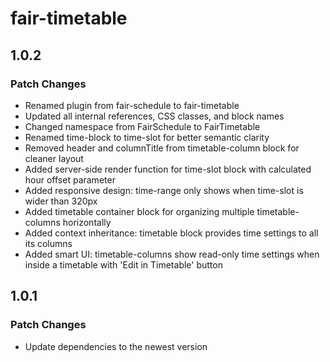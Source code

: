 # fair-timetable

## 1.0.2

### Patch Changes

- Renamed plugin from fair-schedule to fair-timetable
- Updated all internal references, CSS classes, and block names
- Changed namespace from FairSchedule to FairTimetable
- Renamed time-block to time-slot for better semantic clarity
- Removed header and columnTitle from timetable-column block for cleaner layout
- Added server-side render function for time-slot block with calculated hour offset parameter
- Added responsive design: time-range only shows when time-slot is wider than 320px
- Added timetable container block for organizing multiple timetable-columns horizontally
- Added context inheritance: timetable block provides time settings to all its columns
- Added smart UI: timetable-columns show read-only time settings when inside a timetable with 'Edit in Timetable' button

## 1.0.1

### Patch Changes

- Update dependencies to the newest version
